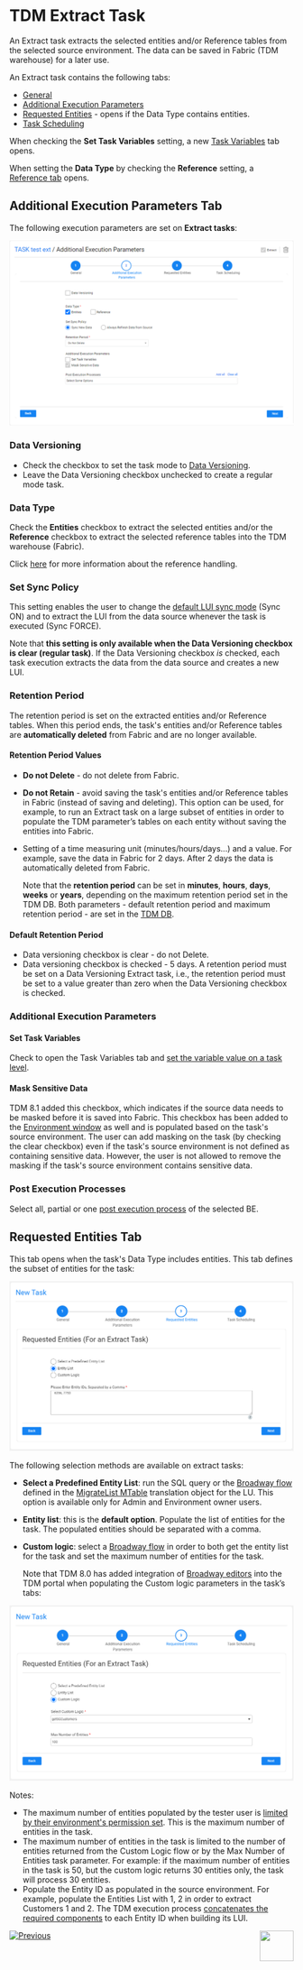 # TDM Extract Task

An Extract task extracts the selected entities and/or Reference tables from the selected source environment. The data can be saved in Fabric (TDM warehouse) for a later use.

An Extract task contains the following tabs:

- [General](14a_task_general_tab.md)
- [Additional Execution Parameters](#additional-execution-parameters-tab)
- [Requested Entities](#requested-entities-tab) - opens if the Data Type contains entities.
- [Task Scheduling](22_task_execution_timing_tab.md)

When checking the **Set Task Variables** setting, a new [Task Variables](23_task_globals_tab.md) tab opens.

When setting the **Data Type** by checking the **Reference** setting, a [Reference tab](24_task_reference_tab.md) opens.

## Additional Execution Parameters Tab

The following execution parameters are set on **Extract tasks**:

![additional exe params - extract](images/extract_task_additional_exe_params_tab.png)

### Data Versioning

- Check the checkbox to set the task mode to [Data Versioning](15_data_flux_task.md). 
- Leave the Data Versioning checkbox unchecked to create a regular mode task.

### Data Type

Check the **Entities** checkbox to extract the selected entities and/or the **Reference** checkbox to extract the selected reference tables into the TDM warehouse (Fabric).

Click [here](24_task_reference_tab.md) for more information about the reference handling. 

### Set Sync Policy

This setting enables the user to change the [default LUI sync mode](/articles/14_sync_LU_instance/02_sync_modes.md) (Sync ON) and to extract the LUI from the data source whenever the task is executed (Sync FORCE).

Note that **this setting is only available when the Data Versioning checkbox is clear (regular task)**. If the Data Versioning checkbox *is* checked, each task execution extracts the data from the data source and creates a new LUI.

### Retention Period

The retention period is set on the extracted entities and/or Reference tables. When this period ends, the task's entities and/or Reference tables are **automatically deleted** from Fabric and are no longer available. 

#### Retention Period Values

- **Do not Delete** - do not delete from Fabric. 

- **Do not Retain** - avoid saving the task's entities and/or Reference tables in Fabric (instead of saving and deleting). This option can be used, for example, to run an Extract task on a large subset of entities in order to populate the TDM parameter’s tables on each entity without saving the entities into Fabric.

- Setting of a time measuring unit (minutes/hours/days...) and a value. For example, save the data in Fabric for 2 days. After 2 days the data is automatically deleted from Fabric.

  Note that the **retention period** can be set in **minutes**, **hours**, **days**, **weeks** or **years**, depending on the maximum retention period set in the TDM DB. Both parameters - default retention period and maximum retention period - are set in the [TDM DB](/articles/TDM/tdm_configuration/02_tdmdb_general_parameters.md).

#### Default Retention Period

- Data versioning checkbox is clear - do not Delete.
- Data versioning checkbox is checked - 5 days. A retention period must be set on a Data Versioning Extract task, i.e., the retention period must be set to a value greater than zero when the Data Versioning checkbox is checked.



### Additional Execution Parameters

#### Set Task Variables 

Check to open the Task Variables tab and [set the variable value on a task level](23_task_globals_tab.md).

#### Mask Sensitive Data

TDM 8.1 added this checkbox, which indicates if the source data needs to be masked before it is saved into Fabric. This checkbox has been added to the [Environment window](/articles/TDM/tdm_gui/08_environment_window_general_information.md#mask-sensitive-data) as well and is populated based on the task's source environment. The user can add masking on the task (by checking the clear checkbox) even if the task's source environment is not defined as containing sensitive data. However, the user is not allowed to remove the masking if the task's source environment contains sensitive data.

### Post Execution Processes

Select all, partial or one [post execution process](04_tdm_gui_business_entity_window.md#post-execution-processes-tab) of the selected BE.

## Requested Entities Tab

This tab opens when the task's Data Type includes entities. This tab defines the subset of entities for the task:

![requested entities](images/extract_task_requested_entities_tab.png)

The following selection methods are available on extract tasks: 

- **Select a Predefined Entity List**: run the SQL query or the [Broadway flow](/articles/TDM/tdm_implementation/11_tdm_implementation_using_generic_flows.md#step-6---optional---get-the-entity-list-for-an-extract-all-task-using-a-broadway-flow) defined in the [MigrateList MTable](/articles/TDM/tdm_implementation/04_fabric_tdm_library.md#migratelist) translation object for the LU. This option is available only for Admin and Environment owner users.

- **Entity list**: this is the **default option**. Populate the list of entities for the task. The populated entities should be separated with a comma. 

- **Custom logic**: select a [Broadway flow](/articles/TDM/tdm_implementation/11_tdm_implementation_using_generic_flows.md#step-7---optional---build-broadway-flows-for-the-custom-logic--selection-method) in order to both get the entity list for the task and set the maximum number of entities for the task.

  Note that TDM 8.0 has added integration of [Broadway editors](/articles/TDM/tdm_implementation/15_tdm_integrating_the_tdm_portal_with_broadway_editors.md) into the TDM portal when populating the Custom logic parameters in the task’s tabs:

  



![requested entities2](images/extract_task_requested_entities_tab_custom_logic.png)





Notes:

- The maximum number of entities populated by the tester user is [limited by their environment's permission set](10_environment_roles_tab.md#read-and-write-and-number-of-entities). This is the maximum number of entities in the task. 
- The maximum number of entities in the task is limited to the number of entities returned from the Custom Logic flow or by the Max Number of Entities task parameter. For example: if the maximum number of entities in the task is 50, but the custom logic returns 30 entities only, the task will process 30 entities.
- Populate the Entity ID as populated in the source environment. For example, populate the Entities List with 1, 2 in order to extract Customers 1 and 2. The TDM execution process [concatenates the required components](/articles/TDM/tdm_implementation/01_tdm_set_instance_per_env_and_version.md) to each Entity ID when building its LUI.



 [![Previous](/articles/images/Previous.png)](15_data_flux_task.md)[<img align="right" width="60" height="54" src="/articles/images/Next.png">](16a_generate_task.md)

